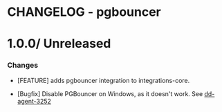# CHANGELOG - pgbouncer

1.0.0/ Unreleased
==================

### Changes

* [FEATURE] adds pgbouncer integration to integrations-core.

* [Bugfix] Disable PGBouncer on Windows, as it doesn't work. See [dd-agent-3252](https://github.com/datadog/dd-agent/issues/3252)

